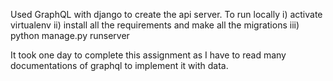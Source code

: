 Used GraphQL with django to create the api server. To run locally
i) activate virtualenv 
ii) install all the requirements and make all the migrations 
iii) python manage.py runserver

It took one day to complete this assignment as I have to read many documentations of graphql to implement it with data.
